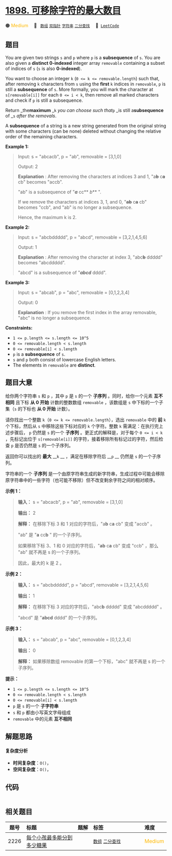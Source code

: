 # [1898. 可移除字符的最大数目](https://leetcode.com/problems/maximum-number-of-removable-characters)

🟠 <font color=#ffb800>Medium</font>&emsp; 🔖&ensp; [`数组`](/outline/tag/array.md) [`双指针`](/outline/tag/two-pointers.md) [`字符串`](/outline/tag/string.md) [`二分查找`](/outline/tag/binary-search.md)&emsp; 🔗&ensp;[`LeetCode`](https://leetcode.com/problems/maximum-number-of-removable-characters)

## 题目

You are given two strings `s` and `p` where `p` is a **subsequence** of `s`.
You are also given a **distinct 0-indexed** integer array `removable`
containing a subset of indices of `s` (`s` is also **0-indexed**).

You want to choose an integer `k` (`0 <= k <= removable.length`) such that,
after removing `k` characters from `s` using the **first** `k` indices in
`removable`, `p` is still a **subsequence** of `s`. More formally, you will
mark the character at `s[removable[i]]` for each `0 <= i < k`, then remove all
marked characters and check if `p` is still a subsequence.

Return _the**maximum** _`k` _you can choose such that_`p` _is still
a**subsequence** of _`s` _after the removals_.

A **subsequence** of a string is a new string generated from the original
string with some characters (can be none) deleted without changing the
relative order of the remaining characters.



**Example 1:**

> Input: s = "abcacb", p = "ab", removable = [3,1,0]
> 
> Output: 2
> 
> **Explanation** : After removing the characters at indices 3 and 1, "a~~**b**~~ c~~**a**~~ cb" becomes "accb".
> 
> "ab" is a subsequence of "**_a_** cc** _b_** ".
> 
> If we remove the characters at indices 3, 1, and 0, "~~**ab**~~ c~~**a**~~ cb" becomes "ccb", and "ab" is no longer a subsequence.
> 
> Hence, the maximum k is 2.

**Example 2:**

> Input: s = "abcbddddd", p = "abcd", removable = [3,2,1,4,5,6]
> 
> Output: 1
> 
> **Explanation** : After removing the character at index 3, "abc~~**b**~~ ddddd" becomes "abcddddd".
> 
> "abcd" is a subsequence of "_**abcd**_ dddd".

**Example 3:**

> Input: s = "abcab", p = "abc", removable = [0,1,2,3,4]
> 
> Output: 0
> 
> **Explanation** : If you remove the first index in the array removable, "abc" is no longer a subsequence.

**Constraints:**

  * `1 <= p.length <= s.length <= 10^5`
  * `0 <= removable.length < s.length`
  * `0 <= removable[i] < s.length`
  * `p` is a **subsequence** of `s`.
  * `s` and `p` both consist of lowercase English letters.
  * The elements in `removable` are **distinct**.


## 题目大意

给你两个字符串 `s` 和 `p` ，其中 `p` 是 `s` 的一个 **子序列** 。同时，给你一个元素 **互不相同** 且下标 **从 0 开始**
计数的整数数组 `removable` ，该数组是 `s` 中下标的一个子集（`s` 的下标也 **从 0 开始** 计数）。

请你找出一个整数 `k`（`0 <= k <= removable.length`），选出 `removable` 中的 **前** `k` 个下标，然后从
`s` 中移除这些下标对应的 `k` 个字符。整数 `k` 需满足：在执行完上述步骤后， `p` 仍然是 `s` 的一个 **子序列**
。更正式的解释是，对于每个 `0 <= i < k` ，先标记出位于 `s[removable[i]]` 的字符，接着移除所有标记过的字符，然后检查 `p`
是否仍然是 `s` 的一个子序列。

返回你可以找出的 **最大** __`k` __ ，满足在移除字符后 __`p` __ 仍然是 `s` 的一个子序列。

字符串的一个 **子序列** 是一个由原字符串生成的新字符串，生成过程中可能会移除原字符串中的一些字符（也可能不移除）但不改变剩余字符之间的相对顺序。

**示例 1：**

> 
> 
> 
> 
> 
> **输入：** s = "abcacb", p = "ab", removable = [3,1,0]
> 
> **输出：** 2
> 
> **解释：** 在移除下标 3 和 1 对应的字符后，"a**b** c**a** cb" 变成 "accb" 。
> 
> "ab" 是 "**a** cc**b** " 的一个子序列。
> 
> 如果移除下标 3、1 和 0 对应的字符后，"**ab** c**a** cb" 变成 "ccb" ，那么 "ab" 就不再是 s 的一个子序列。
> 
> 因此，最大的 k 是 2 。
> 
> 

**示例 2：**

> 
> 
> 
> 
> 
> **输入：** s = "abcbddddd", p = "abcd", removable = [3,2,1,4,5,6]
> 
> **输出：** 1
> 
> **解释：** 在移除下标 3 对应的字符后，"abc**b** ddddd" 变成 "abcddddd" 。
> 
> "abcd" 是 "**abcd** dddd" 的一个子序列。
> 
> 

**示例 3：**

> 
> 
> 
> 
> 
> **输入：** s = "abcab", p = "abc", removable = [0,1,2,3,4]
> 
> **输出：** 0
> 
> **解释：** 如果移除数组 removable 的第一个下标，"abc" 就不再是 s 的一个子序列。
> 
> 

**提示：**

  * `1 <= p.length <= s.length <= 10^5`
  * `0 <= removable.length < s.length`
  * `0 <= removable[i] < s.length`
  * `p` 是 `s` 的一个 **子字符串**
  * `s` 和 `p` 都由小写英文字母组成
  * `removable` 中的元素 **互不相同**


## 解题思路

#### 复杂度分析

- **时间复杂度**：`O()`，
- **空间复杂度**：`O()`，

## 代码

```javascript

```

## 相关题目

<!-- prettier-ignore -->
| 题号 | 标题 | 题解 | 标签 | 难度 |
| :------: | :------ | :------: | :------ | :------ |
| 2226 | [每个小孩最多能分到多少糖果](https://leetcode.com/problems/maximum-candies-allocated-to-k-children) |  |  [`数组`](/outline/tag/array.md) [`二分查找`](/outline/tag/binary-search.md) | <font color=#ffb800>Medium</font> |

<style>
.blue {
    background-color: #096dd9;
    padding: 0.25rem 0.5rem;
    margin: 0;
    font-size: 0.85em;
    border-radius: 3px;
    color: white;
    font-weight: 500;
}
table th:first-of-type { width: 10%; }
table th:nth-of-type(2) { width: 35%; }
table th:nth-of-type(3) { width: 10%; }
table th:nth-of-type(4) { width: 35%; }
table th:nth-of-type(5) { width: 10%; }
</style>

